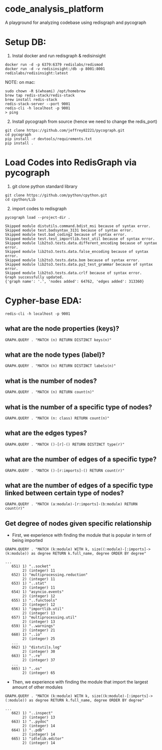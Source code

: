# code_analysis_platform
A playground for analyzing codebase using redisgraph and pycograph 


# Setup DB: 

1) Instal docker and run redisgraph & redisinsight

```
docker run -d -p 6379:6379 redislabs/redismod
docker run -d -v redisinsight:/db -p 8001:8001 redislabs/redisinsight:latest
```

NOTE: on mac: 

```
sudo chown -R $(whoami) /opt/homebrew
brew tap redis-stack/redis-stack
brew install redis-stack
redis-stack-server --port 9001
redis-cli -h localhost -p 9001
> ping
```
2) Install pycograph from source (hence we need to change the redis_port)

```
git clone https://github.com/jeffrey82221/pycograph.git
cd pycograph
pip install -r devtools/requirements.txt
pip install .
```

# Load Codes into RedisGraph via pycograph

1) git clone python standard library 

```
git clone https://github.com/python/cpython.git
cd cpython/Lib
```
2) import codes to redisgraph
```
pycograph load --project-dir .
```
>
```
Skipped module distutils.command.bdist_msi because of syntax error.
Skipped module test.badsyntax_3131 because of syntax error.
Skipped module test.bad_coding2 because of syntax error.
Skipped module test.test_importlib.test_util because of syntax error.
Skipped module lib2to3.tests.data.different_encoding because of syntax error.
Skipped module lib2to3.tests.data.false_encoding because of syntax error.
Skipped module lib2to3.tests.data.bom because of syntax error.
Skipped module lib2to3.tests.data.py2_test_grammar because of syntax error.
Skipped module lib2to3.tests.data.crlf because of syntax error.
Graph successfully updated.
{'graph name': '.', 'nodes added': 64762, 'edges added': 313360}
```

# Cypher-base EDA:

```
redis-cli -h localhost -p 9001
```
## what are the node properties (keys)? 
```
GRAPH.QUERY . "MATCH (n) RETURN DISTINCT keys(n)"
```
## what are the node types (label)?
```
GRAPH.QUERY . "MATCH (n) RETURN DISTINCT labels(n)"
```
## what is the number of nodes? 
```
GRAPH.QUERY . "MATCH (n) RETURN count(n)"
```
## what is the number of a specific type of nodes? 
```
GRAPH.QUERY . "MATCH (n: class) RETURN count(n)"
```
## what are the edges types?
```
GRAPH.QUERY . "MATCH ()-[r]-() RETURN DISTINCT type(r)"
```
## what are the number of edges of a specific type? 
```
GRAPH.QUERY . "MATCH ()-[r:imports]-() RETURN count(r)"
```
## what are the number of edges of a specific type linked between certain type of nodes? 
```
GRAPH.QUERY . "MATCH (a:module)-[r:imports]-(b:module) RETURN count(r)"
```

## Get degree of nodes given specific relationship

* First, we experience with finding the module 
that is popular in term of being imported 
```
GRAPH.QUERY . "MATCH (k:module) WITH k, size((:module)-[:imports]->(k:module)) as degree RETURN k.full_name, degree ORDER BY degree"
```
>>
```
...
   651) 1) "..socket"
        2) (integer) 11
   652) 1) "multiprocessing.reduction"
        2) (integer) 11
   653) 1) "..stat"
        2) (integer) 11
   654) 1) "asyncio.events"
        2) (integer) 12
   655) 1) "..functools"
        2) (integer) 12
   656) 1) "importlib.util"
        2) (integer) 13
   657) 1) "multiprocessing.util"
        2) (integer) 13
   659) 1) "..warnings"
        2) (integer) 21
   660) 1) "..io"
        2) (integer) 25
   ...
   662) 1) "distutils.log"
        2) (integer) 30
   663) 1) "..re"
        2) (integer) 37
   ...
   665) 1) "..os"
        2) (integer) 65
```

* Then, we experience with finding the module 
that import the largest amount of other modules
```
GRAPH.QUERY . "MATCH (k:module) WITH k, size((k:module)-[:imports]->(:module)) as degree RETURN k.full_name, degree ORDER BY degree"
```
>>
```
...
   662) 1) "..inspect"
        2) (integer) 13
   663) 1) "..pydoc"
        2) (integer) 14
   664) 1) "..pdb"
        2) (integer) 14
   665) 1) "idlelib.editor"
        2) (integer) 14
```
